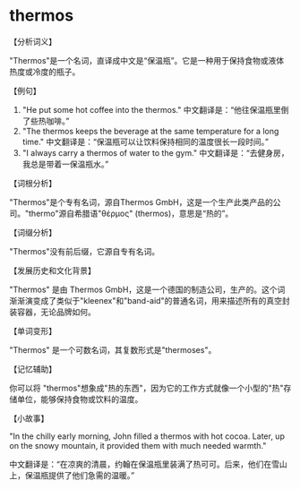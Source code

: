 # thermos

【分析词义】

  

"Thermos"是一个名词，直译成中文是“保温瓶”。它是一种用于保持食物或液体热度或冷度的瓶子。

  

【例句】

  

1.  "He put some hot coffee into the thermos." 中文翻译是：“他往保温瓶里倒了些热咖啡。”
2.  "The thermos keeps the beverage at the same temperature for a long time." 中文翻译是：“保温瓶可以让饮料保持相同的温度很长一段时间。”
3.  "I always carry a thermos of water to the gym." 中文翻译是：“去健身房，我总是带着一保温瓶水。”

  

【词根分析】

  

"Thermos"是个专有名词，源自Thermos GmbH，这是一个生产此类产品的公司。"thermo"源自希腊语"θέρμος" (thermos)，意思是“热的”。

  

【词缀分析】

  

"Thermos"没有前后缀，它源自专有名词。

  

【发展历史和文化背景】

  

"Thermos" 是由 Thermos GmbH，这是一个德国的制造公司，生产的。这个词渐渐演变成了类似于"kleenex"和"band-aid"的普通名词，用来描述所有的真空封装容器，无论品牌如何。

  

【单词变形】

  

"Thermos" 是一个可数名词，其复数形式是"thermoses"。

  

【记忆辅助】

  

你可以将 "thermos"想象成"热的东西"，因为它的工作方式就像一个小型的"热"存储单位，能够保持食物或饮料的温度。

  

【小故事】

  

"In the chilly early morning, John filled a thermos with hot cocoa. Later, up on the snowy mountain, it provided them with much needed warmth."

  

中文翻译是：“在凉爽的清晨，约翰在保温瓶里装满了热可可。后来，他们在雪山上，保温瓶提供了他们急需的温暖。”
